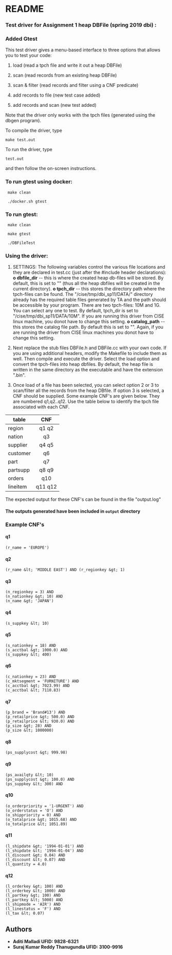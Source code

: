 # README

### Test driver for Assignment 1 heap DBFile (spring 2019 dbi) :
### Added Gtest

This test driver gives a menu-based interface to three options that allows you to test your code:

1. load (read a tpch file and write it out a heap DBFile)

2. scan (read records from an existing heap DBFile)

3. scan & filter (read records and filter using a CNF predicate)

5.  add records to file (new test case added)
6. add records and scan (new test added)

Note that the driver only works with the tpch files (generated using the dbgen program).

To compile the driver, type

```make test.out```

To run the driver, type

```test.out```

and then follow the on-screen instructions.

### To run gtest using docker:

``` make clean```

``` ./docker.sh gtest```

### To run gtest:

``` make clean```

``` make gtest```

``` ./DBFileTest```
### Using the driver:

1. SETTINGS: The following variables control the various file locations and they are declared in test.cc (just after the #include header declarations):
**o dbfile_dir** -- this is where the created heap db-files will be stored. By default, this is set to "" (thus all the heap dbfiles will be created in the current directory).
**o tpch_dir** -- this stores the directory path where the tpch-files can be found. The "/cise/tmp/dbi_sp11/DATA/" directory already has the required table files generated by TA and the path should be accessible by your program. There are two tpch-files: 10M and 1G. You can select any one to test. By default, tpch_dir is set to "/cise/tmp/dbi_sp11/DATA/10M". If you are running this driver from CISE linux machine, you donot have to change this setting. 
**o catalog_path** -- this stores the catalog file path. By default this is set to "". Again, if you are running the driver from CISE linux machines you donot have to change this setting.

2. Next replace the stub files DBFile.h and DBFile.cc with your own code. If you are using additional headers, modify the Makefile to include them as well. Then compile and execute the driver. Select the load option and convert the tpch-files into heap dbfiles. By default, the heap file is written in the same directory as the executable and have the extension ".bin".

3. Once load of a file has been selected, you can select option 2 or 3 to scan/filter all the records from the heap DBfile.  If option 3 is selected, a CNF should be supplied. Some example CNF's are given below. They are numbered q1,q2..q12. Use the table below to identify the tpch file associated with each CNF.


| table      | CNF     |
| -----------|:-------:|
| region     | q1 q2   |
| nation     | q3      |
| supplier   | q4 q5   |
| customer   | q6      |
| part       | q7      |
| partsupp   | q8 q9   |
| orders     | q10     |
| lineitem   | q11 q12 |


The expected output for these CNF's can be found in the file "output.log"
#### The outputs generated have been included in ```output``` directory 

### Example CNF's


#### q1

```(r_name = 'EUROPE')```

#### q2

```
(r_name &lt; 'MIDDLE EAST') AND (r_regionkey &gt; 1)
```

#### q3
```
(n_regionkey = 3) AND
(n_nationkey &gt; 10) AND
(n_name &gt; 'JAPAN')
```

#### q4
```
(s_suppkey &lt; 10)
```
#### q5
```
(s_nationkey = 18) AND
(s_acctbal &gt; 1000.0) AND
(s_suppkey &lt; 400)
```
#### q6
```
(c_nationkey = 23) AND
(c_mktsegment = 'FURNITURE') AND
(c_acctbal &gt; 7023.99) AND
(c_acctbal &lt; 7110.83)
```
#### q7
```
(p_brand = 'Brand#13') AND
(p_retailprice &gt; 500.0) AND
(p_retailprice &lt; 930.0) AND
(p_size &gt; 28) AND
(p_size &lt; 1000000)
```
#### q8
```
(ps_supplycost &gt; 999.98)
```
#### q9
```
(ps_availqty &lt; 10)
(ps_supplycost &gt; 100.0) AND
(ps_suppkey &lt; 300) AND
```
#### q10
```
(o_orderpriority = '1-URGENT') AND
(o_orderstatus = 'O') AND
(o_shippriority = 0) AND
(o_totalprice &gt; 1015.68) AND
(o_totalprice &lt; 1051.89)
```
#### q11
```
(l_shipdate &gt; '1994-01-01') AND
(l_shipdate &lt; '1994-01-04') AND
(l_discount &gt; 0.04) AND
(l_discount &lt; 0.07) AND
(l_quantity = 4.0)
```
#### q12
```
(l_orderkey &gt; 100) AND
(l_orderkey &lt; 1000) AND
(l_partkey &gt; 100) AND
(l_partkey &lt; 5000) AND
(l_shipmode = 'AIR') AND
(l_linestatus = 'F') AND
(l_tax &lt; 0.07)
```


## Authors

* **Aditi Malladi UFID: 9828-6321**
* **Suraj Kumar Reddy Thanugundla UFID: 3100-9916**